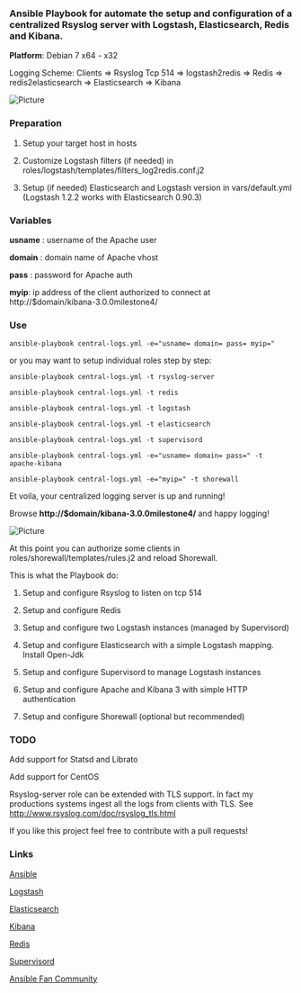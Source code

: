 ### Ansible Playbook for automate the setup and configuration of a centralized Rsyslog server with Logstash, Elasticsearch, Redis and Kibana.

**Platform**: Debian 7 x64 - x32

Logging Scheme: Clients => Rsyslog Tcp 514 => logstash2redis => Redis => redis2elasticsearch => Elasticsearch => Kibana

![Picture](http://www.servermanaged.it/wp-content/uploads/2013/10/Setup-Logstash-Elasticsearch-Kibana.png)

### Preparation

1. Setup your target host in hosts

2. Customize Logstash filters (if needed) in roles/logstash/templates/filters_log2redis.conf.j2

3. Setup (if needed) Elasticsearch and Logstash version in vars/default.yml (Logstash 1.2.2 works with Elasticsearch 0.90.3)

### Variables

**usname** : username of the Apache user 

**domain** : domain name of Apache vhost

**pass** : password for Apache auth

**myip**: ip address of the client authorized to connect at http://$domain/kibana-3.0.0milestone4/

### Use

`ansible-playbook central-logs.yml -e="usname= domain= pass= myip="`

or you may want to setup individual roles step by step:

`ansible-playbook central-logs.yml -t rsyslog-server`

`ansible-playbook central-logs.yml -t redis`

`ansible-playbook central-logs.yml -t logstash`

`ansible-playbook central-logs.yml -t elasticsearch`

`ansible-playbook central-logs.yml -t supervisord`

`ansible-playbook central-logs.yml -e="usname= domain= pass=" -t apache-kibana`

`ansible-playbook central-logs.yml -e="myip=" -t shorewall`

Et voila, your centralized logging server is up and running!

Browse **http://$domain/kibana-3.0.0milestone4/** and happy logging!

![Picture](http://www.elasticsearch.org/content/uploads/2013/08/BQIielHCAAAs2So.png)

At this point you can authorize some clients in roles/shorewall/templates/rules.j2 and reload Shorewall.

This is what the Playbook do:

1. Setup and configure Rsyslog to listen on tcp 514

2. Setup and configure Redis

3. Setup and configure two Logstash instances (managed by Supervisord)

4. Setup and configure Elasticsearch with a simple Logstash mapping. Install Open-Jdk

5. Setup and configure Supervisord to manage Logstash instances

6. Setup and configure Apache and Kibana 3 with simple HTTP authentication

7. Setup and configure Shorewall (optional but recommended)

### TODO

Add support for Statsd and Librato

Add support for CentOS

Rsyslog-server role can be extended with TLS support. In fact my productions systems ingest all the logs from clients with TLS.
See http://www.rsyslog.com/doc/rsyslog_tls.html

If you like this project feel free to contribute with a pull requests!

### Links

[Ansible](http://www.ansibleworks.com/)

[Logstash](http://www.logstash.net/)

[Elasticsearch](http://www.elasticsearch.org/)

[Kibana](http://www.elasticsearch.org/overview/kibana/)

[Redis](http://redis.io/)

[Supervisord](http://supervisord.org/)

[Ansible Fan Community](https://plus.google.com/u/0/communities/108222183653550371543)

